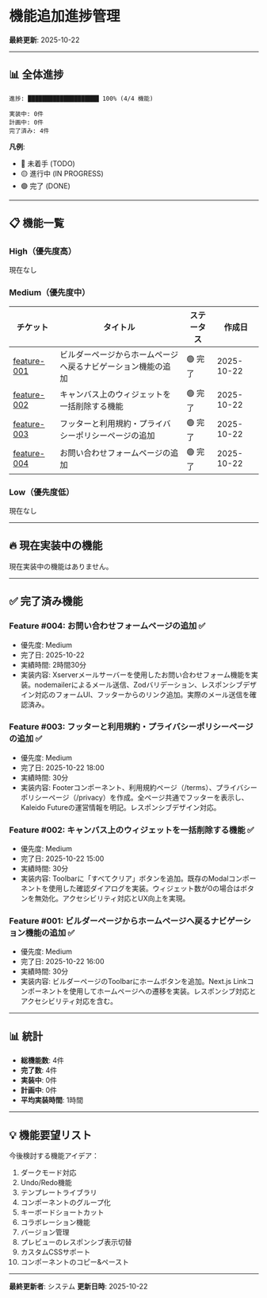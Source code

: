 # 機能追加進捗管理

**最終更新**: 2025-10-22

---

## 📊 全体進捗

```
進捗: ████████████████████ 100% (4/4 機能)

実装中: 0件
計画中: 0件
完了済み: 4件
```

**凡例**:
- 🔴 未着手 (TODO)
- 🟡 進行中 (IN PROGRESS)
- 🟢 完了 (DONE)

---

## 📋 機能一覧

### High（優先度高）

現在なし

### Medium（優先度中）

| チケット | タイトル | ステータス | 作成日 |
|---------|---------|----------|--------|
| [feature-001](feature-001-home-navigation-button.md) | ビルダーページからホームページへ戻るナビゲーション機能の追加 | 🟢 完了 | 2025-10-22 |
| [feature-002](feature-002-bulk-delete-widgets.md) | キャンバス上のウィジェットを一括削除する機能 | 🟢 完了 | 2025-10-22 |
| [feature-003](feature-003-footer-with-legal-pages.md) | フッターと利用規約・プライバシーポリシーページの追加 | 🟢 完了 | 2025-10-22 |
| [feature-004](feature-004-contact-form-page.md) | お問い合わせフォームページの追加 | 🟢 完了 | 2025-10-22 |

### Low（優先度低）

現在なし

---

## 🔥 現在実装中の機能

現在実装中の機能はありません。

---

## ✅ 完了済み機能

### Feature #004: お問い合わせフォームページの追加 ✅

- 優先度: Medium
- 完了日: 2025-10-22
- 実績時間: 2時間30分
- 実装内容: Xserverメールサーバーを使用したお問い合わせフォーム機能を実装。nodemailerによるメール送信、Zodバリデーション、レスポンシブデザイン対応のフォームUI、フッターからのリンク追加。実際のメール送信を確認済み。

### Feature #003: フッターと利用規約・プライバシーポリシーページの追加 ✅

- 優先度: Medium
- 完了日: 2025-10-22 18:00
- 実績時間: 30分
- 実装内容: Footerコンポーネント、利用規約ページ（/terms）、プライバシーポリシーページ（/privacy）を作成。全ページ共通でフッターを表示し、Kaleido Futureの運営情報を明記。レスポンシブデザイン対応。

### Feature #002: キャンバス上のウィジェットを一括削除する機能 ✅

- 優先度: Medium
- 完了日: 2025-10-22 15:00
- 実績時間: 30分
- 実装内容: Toolbarに「すべてクリア」ボタンを追加。既存のModalコンポーネントを使用した確認ダイアログを実装。ウィジェット数が0の場合はボタンを無効化。アクセシビリティ対応とUX向上を実現。

### Feature #001: ビルダーページからホームページへ戻るナビゲーション機能の追加 ✅

- 優先度: Medium
- 完了日: 2025-10-22 16:00
- 実績時間: 30分
- 実装内容: ビルダーページのToolbarにホームボタンを追加。Next.js Linkコンポーネントを使用してホームページへの遷移を実装。レスポンシブ対応とアクセシビリティ対応を含む。

---

## 📊 統計

- **総機能数**: 4件
- **完了数**: 4件
- **実装中**: 0件
- **計画中**: 0件
- **平均実装時間**: 1時間

---

## 💡 機能要望リスト

今後検討する機能アイデア：

1. ダークモード対応
2. Undo/Redo機能
3. テンプレートライブラリ
4. コンポーネントのグループ化
5. キーボードショートカット
6. コラボレーション機能
7. バージョン管理
8. プレビューのレスポンシブ表示切替
9. カスタムCSSサポート
10. コンポーネントのコピー&ペースト

---

**最終更新者**: システム
**更新日時**: 2025-10-22
